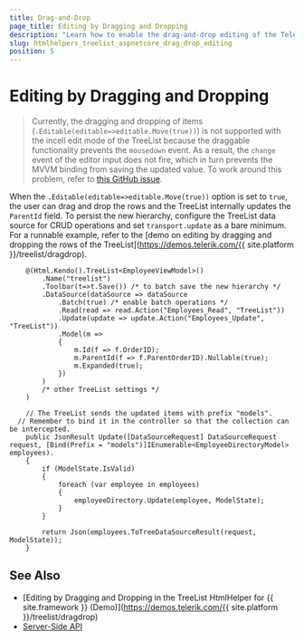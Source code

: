 ```yaml
---
title: Drag-and-Drop
page_title: Editing by Dragging and Dropping
description: "Learn how to enable the drag-and-drop editing of the Telerik UI TreeList HtmlHelper for {{ site.framework }}."
slug: htmlhelpers_treelist_aspnetcore_drag_drop_editing
position: 5
---
```


# Editing by Dragging and Dropping

> Currently, the dragging and dropping of items (`.Editable(editable=>editable.Move(true))`) is not supported with the incell edit mode of the TreeList because the draggable functionality prevents the `mousedown` event. As a result, the `change` event of the editor input does not fire, which in turn prevents the MVVM binding from saving the updated value. To work around this problem, refer to [this GitHub issue](https://github.com/telerik/kendo-ui-core/issues/4673).

When the `.Editable(editable=>editable.Move(true))` option is set to `true`, the user can drag and drop the rows and the TreeList internally updates the `ParentId` field. To persist the new hierarchy, configure the TreeList data source for CRUD operations and set `transport.update` as a bare minimum. For a runnable example, refer to the [demo on editing by dragging and dropping the rows of the TreeList](https://demos.telerik.com/{{ site.platform }}/treelist/dragdrop).

```tab-Razor
    @(Html.Kendo().TreeList<EmployeeViewModel>()
    	.Name("treelist")
    	.Toolbar(t=>t.Save()) /* to batch save the new hierarchy */
		.DataSource(dataSource => dataSource
        	.Batch(true) /* enable batch operations */
        	.Read(read => read.Action("Employees_Read", "TreeList"))
        	.Update(update => update.Action("Employees_Update", "TreeList"))
        	.Model(m =>
        	{
        	    m.Id(f => f.OrderID);
        	    m.ParentId(f => f.ParentOrderID).Nullable(true);
        	    m.Expanded(true);
        	})
    	)
		/* other TreeList settings */
	)
```
```tab-Controller
	// The TreeList sends the updated items with prefix "models".
  // Remember to bind it in the controller so that the collection can be intercepted.
	public JsonResult Update([DataSourceRequest] DataSourceRequest request, [Bind(Prefix = "models")]IEnumerable<EmployeeDirectoryModel> employees).
    {
        if (ModelState.IsValid)
        {
            foreach (var employee in employees)
            {
                employeeDirectory.Update(employee, ModelState);
            }
        }

        return Json(employees.ToTreeDataSourceResult(request, ModelState));
    }
```

## See Also

* [Editing by Dragging and Dropping in the TreeList HtmlHelper for {{ site.framework }} (Demo)](https://demos.telerik.com/{{ site.platform }}/treelist/dragdrop)
* [Server-Side API](/api/treelist)
